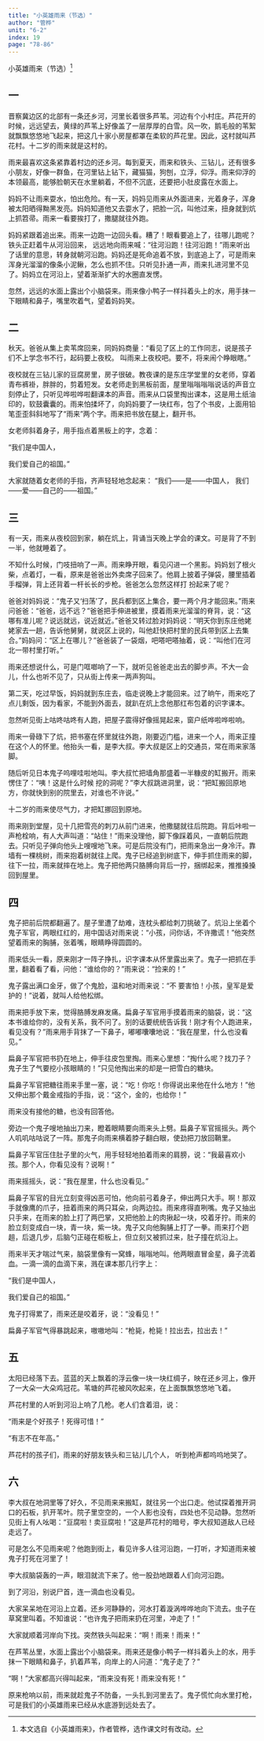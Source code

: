 ```yaml
---
title: "小英雄雨来（节选）"
author: "管桦"
unit: "6-2"
index: 19
page: "78-86"
---
```


小英雄雨来（节选）[^1]

[^1]: 本文选自《小英雄雨来》，作者管桦，选作课文时有改动。

## 一

晋察冀边区的北部有一条还乡河，河里长着很多芦苇。河边有个小村庄。芦花开的时候，远远望去，黄绿的芦苇上好像盖了一层厚厚的白雪。风一吹，鹅毛般的苇絮就飘飘悠悠地飞起来，把这几十家小房屋都罩在柔软的芦花里。因此，这村就叫芦花村。十二岁的雨来就是这村的。

雨来最喜欢这条紧靠着村边的还乡河。每到夏天，雨来和铁头、三钻儿，还有很多小朋友，好像一群鱼，在河里钻上钻下，藏猫猫，狗刨，立浮，仰浮。雨来仰浮的本领最高，能够脸朝天在水里躺着，不但不沉底，还要把小肚皮露在水面上。

妈妈不让雨来耍水，怕出危险。有一天，妈妈见雨来从外面进来，光着身子，浑身被太阳晒得黝黑发亮。妈妈知道他又去耍水了，把脸一沉，叫他过来，扭身就到炕上抓笤帚。雨来一看要挨打了，撒腿就往外跑。

妈妈紧跟着追出来。雨来一边跑一边回头看。糟了！眼看要追上了，往哪儿跑呢？铁头正赶着牛从河沿回来，
远远地向雨来喊：“往河沿跑！往河沿跑！”雨来听出了话里的意思，转身就朝河沿跑。妈妈还是死命追着不放，到底追上了，可是雨来浑身光溜溜的像条小泥鳅，怎么也抓不住。只听见扑通一声，雨来扎进河里不见了。妈妈立在河沿上，望着渐渐扩大的水圈直发愣。

忽然，远远的水面上露出个小脑袋来。雨来像小鸭子一样抖着头上的水，用手抹一下眼睛和鼻子，嘴里吹着气，望着妈妈笑。

## 二

秋天。爸爸从集上卖苇席回来，同妈妈商量：“看见了区上的工作同志，说是孩子们不上学念书不行，起码要上夜校。
叫雨来上夜校吧。要不，将来闹个睁眼瞎。”

夜校就在三钻儿家的豆腐房里，房子很破。教夜课的是东庄学堂里的女老师，穿着青布裤褂，胖胖的，剪着短发。女老师走到黑板前面，屋里嗡嗡嗡嗡说话的声音立刻停止了，只听见哗啦哗啦翻课本的声音。雨来从口袋里掏出课本，这是用土纸油印的，软鼓囊囊的。雨来怕揉坏了，向妈妈要了一块红布，包了个书皮，上面用铅笔歪歪斜斜地写了“雨来”两个字。雨来把书放在腿上，翻开书。

女老师斜着身子，用手指点着黑板上的字，念着：

“我们是中国人，

我们爱自己的祖国。”

大家就随着女老师的手指，齐声轻轻地念起来：
“我们——是——中国人，
我们——爱——自己的——祖国。”

## 三

有一天，雨来从夜校回到家，躺在炕上，背诵当天晚上学会的课文。可是背了不到一半，他就睡着了。

不知什么时候，门吱扭响了一声。雨来睁开眼，看见闪进一个黑影。妈妈划了根火柴，点着灯，一看，原来是爸爸出外卖席子回来了。他肩上披着子弹袋，腰里插着手榴弹，背上还背着一杆长长的步枪。爸爸怎么忽然这样打
扮起来了呢？

爸爸对妈妈说：“鬼子又‘扫荡’了，民兵都到区上集合，要一两个月才能回来。”雨来问爸爸：“爸爸，远不远？”爸爸把手伸进被里，摸着雨来光溜溜的脊背，说：“这哪有准儿呢？说远就远，说近就近。”爸爸又转过脸对妈妈说：“明天你到东庄他姥姥家去一趟，告诉他舅舅，就说区上说的，叫他赶快把村里的民兵带到区上去集合。”妈妈问：“区上在哪儿？”爸爸装了一袋烟，吧嗒吧嗒抽着，说：“叫他们在河北一带村里打听。”

雨来还想说什么，可是门哐啷响了一下，就听见爸爸走出去的脚步声。不大一会儿，什么也听不见了，只从街上传来一两声狗叫。

第二天，吃过早饭，妈妈就到东庄去，临走说晚上才能回来。过了晌午，雨来吃了点儿剩饭，因为看家，不能到外面去，就趴在炕上念他那红布包着的识字课本。

忽然听见街上咕咚咕咚有人跑，把屋子震得好像摇晃起来，窗户纸哗啦哗啦响。

雨来一骨碌下了炕，把书塞在怀里就往外跑，刚要迈门槛，进来一个人，雨来正撞在这个人的怀里。他抬头一看，是李大叔。李大叔是区上的交通员，常在雨来家落脚。

随后听见日本鬼子呜哩哇啦地叫。李大叔忙把墙角那盛着一半糠皮的缸搬开。雨来愣住了：“咦！这是什么时候
挖的洞呢？”李大叔跳进洞里，说：“把缸搬回原地方，你就快到别的院里去，对谁也不许说。”

十二岁的雨来使尽气力，才把缸挪回到原地。

雨来刚到堂屋，见十几把雪亮的刺刀从前门进来，他撒腿就往后院跑。背后咔啦一声枪栓响，有人大声叫道：“站住！”雨来没理他，脚下像踩着风，一直朝后院跑去。只听见子弹向他头上嗖嗖地飞来。可是后院没有门，把雨来急出一身冷汗。靠墙有一棵桃树，雨来抱着树就往上爬。鬼子已经追到树底下，伸手抓住雨来的脚，往下一拉，雨来就摔在地上。鬼子把他两只胳膊向背后一拧，捆绑起来，推推搡搡回到屋里。

## 四

鬼子把前后院都翻遍了。屋子里遭了劫难，连枕头都给刺刀挑破了。炕沿上坐着个鬼子军官，两眼红红的，用中国话对雨来说：“小孩，问你话，不许撒谎！”他突然望着雨来的胸脯，张着嘴，眼睛睁得圆圆的。

雨来低头一看，原来刚才一阵子挣扎，识字课本从怀里露出来了。鬼子一把抓在手里，翻着看了看，问他：“谁给你的？”雨来说：“捡来的！”

鬼子露出满口金牙，做了个鬼脸，温和地对雨来说：“不
要害怕！小孩，皇军是爱护的！”说着，就叫人给他松绑。

雨来把手放下来，觉得胳膊发麻发痛。扁鼻子军官用手摸着雨来的脑袋，说：“这本书谁给你的，没有关系，我不问了。别的话要统统告诉我！刚才有个人跑进来，看见没有？”雨来用手背抹了一下鼻子，嘟嘟囔囔地说：“我在屋里，什么也没看见。”

扁鼻子军官把书扔在地上，伸手往皮包里掏。雨来心里想：“掏什么呢？找刀子？鬼子生了气要挖小孩眼睛的！”只见他掏出来的却是一把雪白的糖块。

扁鼻子军官把糖往雨来手里一塞，说：“吃！你吃！你得说出来他在什么地方！”他又伸出那个戴金戒指的手指，说：“这个，金的，也给你！”

雨来没有接他的糖，也没有回答他。

旁边一个鬼子嗖地抽出刀来，瞪着眼睛要向雨来头上劈。扁鼻子军官摇摇头。两个人叽叽咕咕说了一阵。那鬼子向雨来横着脖子翻白眼，使劲把刀放回鞘里。

扁鼻子军官压住肚子里的火气，用手轻轻地拍着雨来的肩膀，说：“我最喜欢小孩。那个人，你看见没有？说啊！”

雨来摇摇头，说：“我在屋里，什么也没看见。”

扁鼻子军官的目光立刻变得凶恶可怕，他向前弓着身子，伸出两只大手。啊！那双手就像鹰的爪子，扭着雨来的两只耳朵，向两边拉。雨来疼得直咧嘴。鬼子又抽出
只手来，在雨来的脸上打了两巴掌，又把他脸上的肉揪起一块，咬着牙拧。雨来的脸立刻变成白一块，青一块，紫一块。鬼子又向他胸脯上打了一拳。雨来打个趔趄，后退几步，后脑勺正碰在柜板上，但立刻又被抓过来，肚子撞在炕沿上。

雨来半天才喘过气来，脑袋里像有一窝蜂，嗡嗡地叫。他两眼直冒金星，鼻子流着血。一滴一滴的血滴下来，溅在课本那几行字上：

“我们是中国人，

我们爱自己的祖国。”

鬼子打得累了，雨来还是咬着牙，说：“没看见！”

扁鼻子军官气得暴跳起来，嗷嗷地叫：“枪毙，枪毙！拉出去，拉出去！”

## 五

太阳已经落下去。蓝蓝的天上飘着的浮云像一块一块红绸子，映在还乡河上，像开了一大朵一大朵鸡冠花。苇塘的芦花被风吹起来，在上面飘飘悠悠地飞着。

芦花村里的人听到河沿上响了几枪。老人们含着泪，说：

“雨来是个好孩子！死得可惜！”

“有志不在年高。”

芦花村的孩子们，雨来的好朋友铁头和三钻儿几个人，
听到枪声都呜呜地哭了。

## 六

李大叔在地洞里等了好久，不见雨来来搬缸，就往另一个出口走。他试探着推开洞口的石板，扒开苇叶。院子里空空的，一个人影也没有，四处也不见动静。忽然听见街上有人吆喝：“豆腐啦！卖豆腐啦！”这是芦花村的暗号，李大叔知道敌人已经走远了。

可是怎么不见雨来呢？他跑到街上，看见许多人往河沿跑，一打听，才知道雨来被鬼子打死在河里了！

李大叔脑袋轰的一声，眼泪就流下来了。他一股劲地跟着人们向河沿跑。

到了河沿，别说尸首，连一滴血也没看见。

大家呆呆地在河沿上立着。还乡河静静的，河水打着漩涡哗哗地向下流去。虫子在草窝里叫着。不知谁说：“也许鬼子把雨来扔在河里，冲走了！”

大家就顺着河岸向下找。突然铁头叫起来：“啊！雨来！雨来！”

在芦苇丛里，水面上露出个小脑袋来。雨来还是像小鸭子一样抖着头上的水，用手抹一下眼睛和鼻子，扒着芦苇，向岸上的人问道：“鬼子走了？”

“啊！”大家都高兴得叫起来，“雨来没有死！雨来没有死！”

原来枪响以前，雨来就趁鬼子不防备，一头扎到河里去了。鬼子慌忙向水里打枪，可是我们的小英雄雨来已经从水底游到远处去了。
